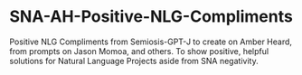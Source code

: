 # SNA-AH-Positive-NLG-Compliments
Positive NLG Compliments from Semiosis-GPT-J to create on Amber Heard, from prompts on Jason Momoa, and others. To show positive, helpful solutions for Natural Language Projects aside from SNA negativity. 
